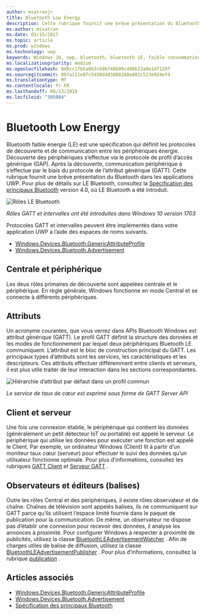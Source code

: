 ```yaml
---
author: msatranjr
title: Bluetooth Low Energy
description: Cette rubrique fournit une brève présentation du Bluetooth dans les applications UWP.
ms.author: misatran
ms.date: 03/15/2017
ms.topic: article
ms.prod: windows
ms.technology: uwp
keywords: Windows 10, uwp, bluetooth, bluetooth LE, faible consommation d’énergie, gatt, intervalles, central, périphérique, client, server, Observateur, publisher
ms.localizationpriority: medium
ms.openlocfilehash: 0d6cc1fb5a0b3cb96748b99c490b23a9e1df128f
ms.sourcegitcommit: 897a111e8fc5d38d483800288ad01c523e924ef4
ms.translationtype: MT
ms.contentlocale: fr-FR
ms.lasthandoff: 08/13/2018
ms.locfileid: "305084"
---
```

# <a name="bluetooth-low-energy"></a>Bluetooth Low Energy
Bluetooth faible énergie (LE) est une spécification qui définit les protocoles de découverte et de communication entre les périphériques énergie. Découverte des périphériques s’effectue via le protocole de profil d’accès générique (GAP). Après la découverte, communication périphérique à s’effectue par le biais du protocole de l’attribut générique (GATT). Cette rubrique fournit une brève présentation du Bluetooth dans les applications UWP. Pour plus de détails sur LE Bluetooth, consultez la [Spécification des principaux Bluetooth](https://www.bluetooth.com/specifications/bluetooth-core-specification) version 4.0, où LE Bluetooth a été introduit. 

![Rôles LE Bluetooth](images/gatt-roles.png)

*Rôles GATT et intervalles ont été introduites dans Windows 10 version 1703*

Protocoles GATT et intervalles peuvent être implémentés dans votre application UWP à l’aide des espaces de noms suivants.
- [Windows.Devices.Bluetooth.GenericAttributeProfile](https://docs.microsoft.com/en-us/uwp/api/windows.devices.bluetooth.genericattributeprofile)
- [Windows.Devices.Bluetooth.Advertisement](https://docs.microsoft.com/en-us/uwp/api/windows.devices.bluetooth.genericattributeprofile)

## <a name="central-and-peripheral"></a>Centrale et périphérique
Les deux rôles primaires de découverte sont appelées centrale et le périphérique. En règle générale, Windows fonctionne en mode Central et se connecte à différents périphériques. 

## <a name="attributes"></a>Attributs
Un acronyme courantes, que vous verrez dans APIs Bluetooth Windows est attribut générique (GATT). Le profil GATT définit la structure des données et les modes de fonctionnement par lequel deux périphériques Bluetooth LE communiquent. L’attribut est le bloc de construction principal du GATT. Les principaux types d’attributs sont les services, les caractéristiques et les descripteurs. Ces attributs effectuer différemment entre clients et serveurs, il est plus utile traiter de leur interaction dans les sections correspondantes. 

![Hiérarchie d’attribut par défaut dans un profil commun](images/gatt-service.png)

*Le service de taux de cœur est exprimé sous forme de GATT Server API*

## <a name="client-and-server"></a>Client et serveur
Une fois une connexion établie, le périphérique qui contient les données (généralement un petit détecteur IoT ou portable) est appelé le serveur. Le périphérique qui utilise les données pour exécuter une fonction est appelé le Client. Par exemple, un ordinateur Windows (Client) lit à partir d’un moniteur taux cœur (serveur) pour effectuer le suivi des données qu’un utilisateur fonctionne optimale. Pour plus d’informations, consultez les rubriques [GATT Client](gatt-client.md) et [Serveur GATT](gatt-server.md) .

## <a name="watchers-and-publishers-beacons"></a>Observateurs et éditeurs (balises)
Outre les rôles Central et des périphériques, il existe rôles observateur et de chaîne. Chaînes de télévision sont appelés balises, ils ne communiquent sur GATT parce qu’ils utilisent l’espace limité fournie dans le paquet de publication pour la communication. De même, un observateur ne dispose pas d’établir une connexion pour recevoir des données, il analyse les annonces à proximité. Pour configurer Windows à respecter à proximité de publicités, utilisez la classe [BluetoothLEAdvertisementWatcher](https://docs.microsoft.com/en-us/uwp/api/windows.devices.bluetooth.advertisement.bluetoothleadvertisementwatcher) . Afin de charges utiles de balise de diffusion, utilisez la classe [BluetoothLEAdvertisementPublisher](https://docs.microsoft.com/en-us/uwp/api/windows.devices.bluetooth.advertisement.bluetoothleadvertisementpublisher) . Pour plus d’informations, consultez la rubrique [publication](ble-beacon.md) .

## <a name="see-also"></a>Articles associés
- [Windows.Devices.Bluetooth.GenericAttributeProfile](https://docs.microsoft.com/en-us/uwp/api/windows.devices.bluetooth.genericattributeprofile)
- [Windows.Devices.Bluetooth.Advertisement](https://docs.microsoft.com/en-us/uwp/api/windows.devices.bluetooth.genericattributeprofile)
- [Spécification des principaux Bluetooth](https://www.bluetooth.com/specifications/bluetooth-core-specification)